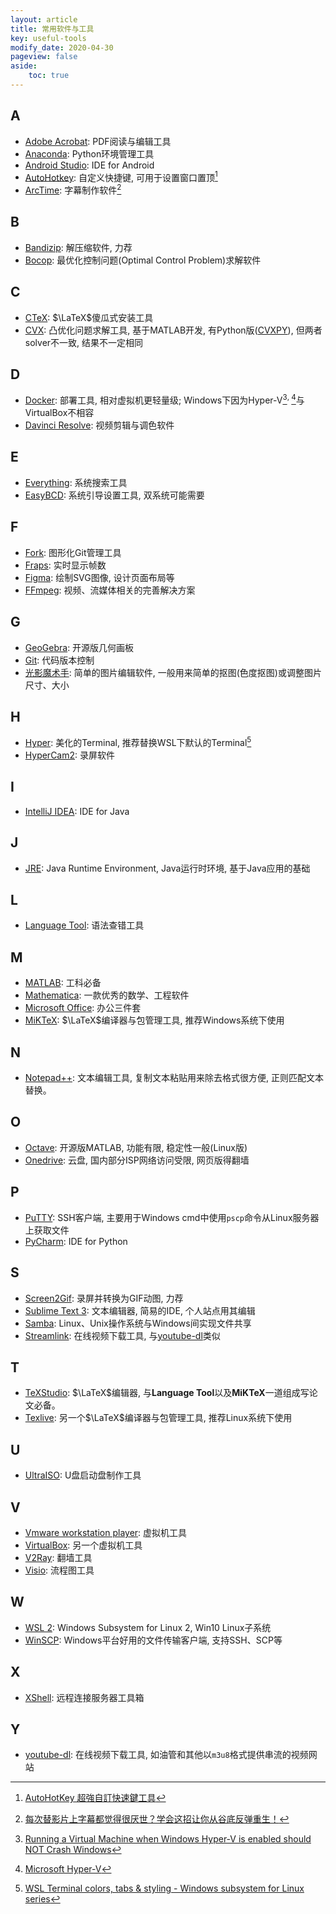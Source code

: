 ```yaml
---
layout: article
title: 常用软件与工具
key: useful-tools
modify_date: 2020-04-30
pageview: false
aside:
    toc: true
---
```


## A

- [Adobe Acrobat](https://acrobat.adobe.com): PDF阅读与编辑工具
- [Anaconda](https://www.anaconda.com/): Python环境管理工具
- [Android Studio](https://developer.android.com/studio): IDE for Android
- [AutoHotkey](https://www.autohotkey.com/): 自定义快捷键, 可用于设置窗口置顶[^hotkey]
- [ArcTime](https://arctime.org/): 字幕制作软件[^arctime]

## B

- [Bandizip](https://en.bandisoft.com): 解压缩软件, 力荐
- [Bocop](http://www.bocop.org/): 最优化控制问题(Optimal Control Problem)求解软件

## C

- [CTeX](http://www.ctex.org/CTeXDownload): $\LaTeX$傻瓜式安装工具
- [CVX](http://cvxr.com/cvx/): 凸优化问题求解工具, 基于MATLAB开发, 有Python版([CVXPY](https://www.cvxpy.org/)), 但两者solver不一致, 结果不一定相同

## D

- [Docker](https://www.docker.com/): 部署工具, 相对虚拟机更轻量级; Windows下因为Hyper-V[^vb]<sup>, </sup>[^docker]与VirtualBox不相容
- [Davinci Resolve](http://www.blackmagicdesign.com/products/davinciresolve): 视频剪辑与调色软件

## E

- [Everything](https://www.voidtools.com): 系统搜索工具
- [EasyBCD](https://neosmart.net/EasyBCD/): 系统引导设置工具, 双系统可能需要

## F

- [Fork](https://git-fork.com/): 图形化Git管理工具
- [Fraps](https://www.fraps.com): 实时显示帧数
- [Figma](https://www.figma.com): 绘制SVG图像, 设计页面布局等
- [FFmpeg](https://www.ffmpeg.org/): 视频、流媒体相关的完善解决方案

## G

- [GeoGebra](https://www.geogebra.org/): 开源版几何画板
- [Git](https://git-scm.com/): 代码版本控制
- [光影魔术手](http://www.neoimaging.cn/): 简单的图片编辑软件, 一般用来简单的抠图(色度抠图)或调整图片尺寸、大小

## H

- [Hyper](https://hyper.is/): 美化的Terminal, 推荐替换WSL下默认的Terminal[^hyper]
- [HyperCam2](http://hypercam.uptodown.hyperionics.com/hc2/): 录屏软件

## I

- [IntelliJ IDEA](https://www.jetbrains.com/idea/): IDE for Java

## J

- [JRE](https://www.oracle.com/technetwork/java/javase/downloads/index.html): Java Runtime Environment, Java运行时环境, 基于Java应用的基础

## L

- [Language Tool](https://languagetool.org/): 语法查错工具

## M

- [MATLAB](https://www.mathworks.com/products/matlab.html): 工科必备
- [Mathematica](https://www.wolfram.com/mathematica/): 一款优秀的数学、工程软件
- [Microsoft Office](https://www.office.com): 办公三件套
- [MiKTeX](https://miktex.org/): $\LaTeX$编译器与包管理工具, 推荐Windows系统下使用

## N

- [Notepad++](https://notepad-plus-plus.org/downloads/): 文本编辑工具, 复制文本粘贴用来除去格式很方便, 正则匹配文本替换。

## O

- [Octave](https://www.gnu.org/software/octave/): 开源版MATLAB, 功能有限, 稳定性一般(Linux版)
- [Onedrive](https://onedrive.live.com): 云盘, 国内部分ISP网络访问受限, 网页版得翻墙

## P

- [PuTTY](https://www.putty.org/): SSH客户端, 主要用于Windows cmd中使用`pscp`命令从Linux服务器上获取文件
- [PyCharm](https://www.jetbrains.com/pycharm/): IDE for Python

## S

- [Screen2Gif](https://www.screentogif.com/): 录屏并转换为GIF动图, 力荐
- [Sublime Text 3](https://www.sublimetext.com/download): 文本编辑器, 简易的IDE, 个人站点用其编辑
- [Samba](https://www.samba.org/): Linux、Unix操作系统与Windows间实现文件共享
- [Streamlink](https://github.com/streamlink/streamlink): 在线视频下载工具, 与[youtube-dl](https://github.com/ytdl-org/youtube-dl)类似

## T

- [TeXStudio](https://www.texstudio.org/): $\LaTeX$编辑器, 与**Language Tool**以及**MiKTeX**一道组成写论文必备。
- [Texlive](https://www.tug.org/texlive/): 另一个$\LaTeX$编译器与包管理工具, 推荐Linux系统下使用

## U

- [UltraISO](https://www.ultraiso.com/): U盘启动盘制作工具

## V

- [Vmware workstation player](https://www.vmware.com/products/workstation-player.html): 虚拟机工具
- [VirtualBox](https://www.virtualbox.org/wiki/Downloads): 另一个虚拟机工具
- [V2Ray](https://www.v2ray.com/): 翻墙工具
- [Visio](https://products.office.com/visio/flowchart-software): 流程图工具

## W

- [WSL 2](https://docs.microsoft.com/en-us/windows/wsl/wsl2-install): Windows Subsystem for Linux 2, Win10 Linux子系统
- [WinSCP](https://winscp.net/eng/index.php): Windows平台好用的文件传输客户端, 支持SSH、SCP等

## X

- [XShell](https://www.netsarang.com/en/xshell/): 远程连接服务器工具箱

## Y

- [youtube-dl](https://github.com/ytdl-org/youtube-dl): 在线视频下载工具, 如油管和其他以`m3u8`格式提供串流的视频网站

[^vb]: [Running a Virtual Machine when Windows Hyper-V is enabled should NOT Crash Windows](https://www.virtualbox.org/ticket/16801)
[^docker]: [Microsoft Hyper-V](https://docs.docker.com/machine/drivers/hyper-v/)
[^hotkey]: [AutoHotKey 超強自訂快速鍵工具](https://www.youtube.com/watch?v=PJ6L0sBpI5Y)
[^hyper]: [WSL Terminal colors, tabs & styling - Windows subsystem for Linux series](https://www.youtube.com/watch?v=kY4Ns260i2k)
[^arctime]: [每次替影片上字幕都觉得很厌世？学会这招让你从谷底反弹重生！](https://www.youtube.com/watch?v=Fz9VRqSFZAc)
